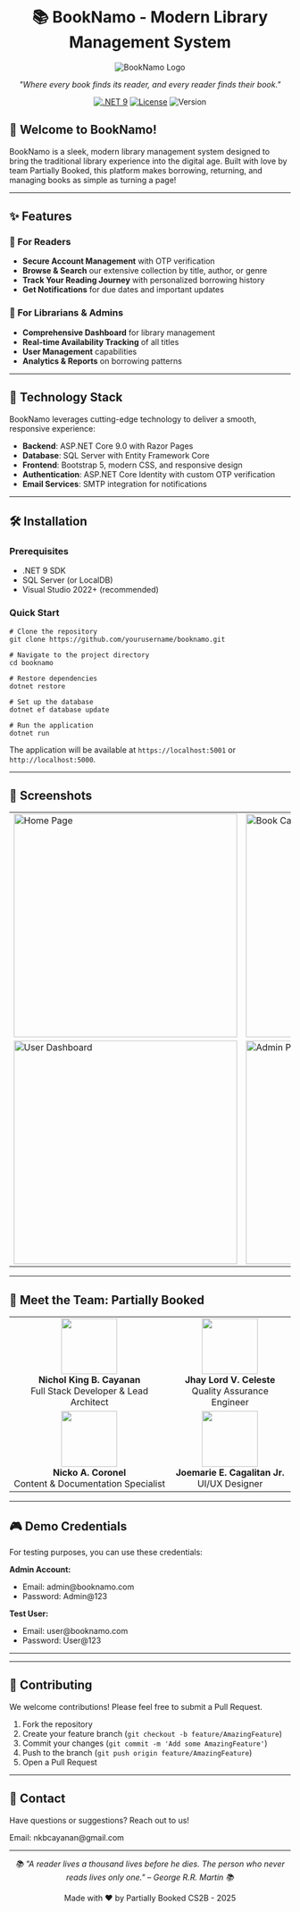 <h1 align="center">📚 BookNamo - Modern Library Management System</h1>

<p align="center">
  <img src="https://i.ibb.co/tTD3nZt5/booknamo-logo-wide.png" alt="BookNamo Logo">
</p>

<p align="center">
  <i>"Where every book finds its reader, and every reader finds their book."</i>
</p>

<p align="center">
  <a href="https://dotnet.microsoft.com/download"><img src="https://img.shields.io/badge/.NET-9.0-512BD4" alt=".NET 9"></a>
  <a href="LICENSE"><img src="https://img.shields.io/badge/License-MIT-blue.svg" alt="License"></a>
  <img src="https://img.shields.io/badge/Version-1.0.0-green" alt="Version">
</p>

<h2>🌟 Welcome to BookNamo!</h2>

<p>BookNamo is a sleek, modern library management system designed to bring the traditional library experience into the digital age. Built with love by team Partially Booked, this platform makes borrowing, returning, and managing books as simple as turning a page!</p>

<hr>

<h2>✨ Features</h2>

<h3>📱 For Readers</h3>
<ul>
  <li><strong>Secure Account Management</strong> with OTP verification</li>
  <li><strong>Browse & Search</strong> our extensive collection by title, author, or genre</li>
  <li><strong>Track Your Reading Journey</strong> with personalized borrowing history</li>
  <li><strong>Get Notifications</strong> for due dates and important updates</li>
</ul>

<h3>🔧 For Librarians & Admins</h3>
<ul>
  <li><strong>Comprehensive Dashboard</strong> for library management</li>
  <li><strong>Real-time Availability Tracking</strong> of all titles</li>
  <li><strong>User Management</strong> capabilities</li>
  <li><strong>Analytics & Reports</strong> on borrowing patterns</li>
</ul>

<hr>

<h2>🚀 Technology Stack</h2>

<p>BookNamo leverages cutting-edge technology to deliver a smooth, responsive experience:</p>

<ul>
  <li><strong>Backend</strong>: ASP.NET Core 9.0 with Razor Pages</li>
  <li><strong>Database</strong>: SQL Server with Entity Framework Core</li>
  <li><strong>Frontend</strong>: Bootstrap 5, modern CSS, and responsive design</li>
  <li><strong>Authentication</strong>: ASP.NET Core Identity with custom OTP verification</li>
  <li><strong>Email Services</strong>: SMTP integration for notifications</li>
</ul>

<hr>

<h2>🛠️ Installation</h2>

<h3>Prerequisites</h3>
<ul>
  <li>.NET 9 SDK</li>
  <li>SQL Server (or LocalDB)</li>
  <li>Visual Studio 2022+ (recommended)</li>
</ul>

<h3>Quick Start</h3>

<pre><code># Clone the repository
git clone https://github.com/yourusername/booknamo.git

# Navigate to the project directory
cd booknamo

# Restore dependencies
dotnet restore

# Set up the database
dotnet ef database update

# Run the application
dotnet run
</code></pre>

<p>The application will be available at <code>https://localhost:5001</code> or <code>http://localhost:5000</code>.</p>

<hr>

<h2>📸 Screenshots</h2>

<table>
  <tr>
    <td><img src="https://i.ibb.co/LXtyQBDM/homepage.png" alt="Home Page" width="400"/></td>
    <td><img src="https://i.ibb.co/NnQhpT8z/bookcatalog.png" alt="Book Catalog" width="400"/></td>
  </tr>
  <tr>
    <td><img src="https://i.ibb.co/vCKbcttg/user.png" alt="User Dashboard" width="400"/></td>
    <td><img src="https://i.ibb.co/Y7tRj33m/admin.png" alt="Admin Panel" width="400"/></td>
  </tr>
</table>



<hr>

<h2>👥 Meet the Team: Partially Booked</h2>

<table>
  <tr>
    <td align="center"><img src="https://scontent.fmnl30-2.fna.fbcdn.net/v/t1.15752-9/496510376_723907690313019_512439223276101556_n.jpg?_nc_cat=100&ccb=1-7&_nc_sid=0024fc&_nc_eui2=AeF2U528OAC8pLIQFl5ACkGmL68BRbkyF-ovrwFFuTIX6isoCJ6cZLPSCTvqmN2gVKOLoeMqYMkSU1wl4Hw0574U&_nc_ohc=Q37PzBnuC60Q7kNvwEm10-H&_nc_oc=AdkYdveN8cHfdV1GS8bqpoex7k_DtuItXa0wZf9YzDinZzdPvbiQXf0vL8PlmB2nDJ8&_nc_ad=z-m&_nc_cid=0&_nc_zt=23&_nc_ht=scontent.fmnl30-2.fna&oh=03_Q7cD2QEzAKxMNW_AG7OZgPjeewkfoifemXokgyQGeVuBBPAMmg&oe=68539E4F" width="100"><br /><b>Nichol King B. Cayanan</b><br />Full Stack Developer & Lead Architect</td>
    <td align="center"><img src="https://scontent.fmnl30-1.fna.fbcdn.net/v/t1.15752-9/494577669_937764425010961_3409036637784912473_n.jpg?_nc_cat=106&ccb=1-7&_nc_sid=9f807c&_nc_eui2=AeGGhV3hIo8i5or5zNgr3s3eFNTxMYY-fQIU1PExhj59AnWNQUWVDU33OtlFIH70CePN6CFIZm0O0VsTTJ1h2Ccp&_nc_ohc=xxZjxB1sYTYQ7kNvwHWnY7D&_nc_oc=Admal5g32Ew19mwnlfOHCi73DWQ4HqWs5h2vYIYlBRMmMig9y81YQR5YLD7oibHh7hE&_nc_zt=23&_nc_ht=scontent.fmnl30-1.fna&oh=03_Q7cD2QHRusmAeI-LZhDc8DylYOCTP3_hs4nChJoJZv2v1pLyWg&oe=684E3D2C" width="100"><br /><b>Jhay Lord V. Celeste</b><br />Quality Assurance Engineer</td>
  </tr>
  <tr>
    <td align="center"><img src="https://scontent.fmnl30-2.fna.fbcdn.net/v/t1.15752-9/496512866_658496767012635_3077812457280650890_n.jpg?_nc_cat=111&ccb=1-7&_nc_sid=0024fc&_nc_eui2=AeHI_v0acm7g1_4AhwvnZ_uZgDZ7TVP9E7eANntNU_0Tt2TY4H8J1cFZ9FbjS5HyTkVfLzRDQ1AApXY4gaZmSiXW&_nc_ohc=QWFLDoLrJFEQ7kNvwHkSr0O&_nc_oc=AdmNdBzjy643_wPOHvyXafj7lniq8xC7MMGnQkgygzD9doq1LQXpEBTKFQ0RSK0A9gc&_nc_ad=z-m&_nc_cid=0&_nc_zt=23&_nc_ht=scontent.fmnl30-2.fna&oh=03_Q7cD2QHsdsfvaE5JtvMgCq7OJ6GcdJmhR2Ws3R54mD4-P27hxQ&oe=68538776" width="100"><br /><b>Nicko A. Coronel</b><br />Content & Documentation Specialist</td>
    <td align="center"><img src="https://scontent.fmnl30-2.fna.fbcdn.net/v/t1.15752-9/494355896_876572817978207_7434677141269590923_n.jpg?_nc_cat=109&ccb=1-7&_nc_sid=0024fc&_nc_eui2=AeFGorMibDsNXQYeeYya5PFK4GX4QXbjmSLgZfhBduOZIjssnFti1sOr9HCI0agbBmZld8H0Pa3WSBKZb0dTsACU&_nc_ohc=sBp2jUQDwXQQ7kNvwFy8IoL&_nc_oc=AdnpstcTf-bBe6YARbpJLyT34b2DwDODCeSWqzjYv4Ndpmd0ILzXHwqzxmPhM7V9A6s&_nc_ad=z-m&_nc_cid=0&_nc_zt=23&_nc_ht=scontent.fmnl30-2.fna&oh=03_Q7cD2QFxgc5bG343y35FxdjUapLhB7lRF08cFGwRtU-1FanjxA&oe=68538988" width="100"><br /><b>Joemarie E. Cagalitan Jr.</b><br />UI/UX Designer</td>
  </tr>
</table>

<hr>

<h2>🎮 Demo Credentials</h2>

<p>For testing purposes, you can use these credentials:</p>

<p><strong>Admin Account:</strong></p>
<ul>
  <li>Email: admin@booknamo.com</li>
  <li>Password: Admin@123</li>
</ul>

<p><strong>Test User:</strong></p>
<ul>
  <li>Email: user@booknamo.com</li>
  <li>Password: User@123</li>
</ul>

<hr>

<hr>

<h2>🤝 Contributing</h2>

<p>We welcome contributions! Please feel free to submit a Pull Request.</p>

<ol>
  <li>Fork the repository</li>
  <li>Create your feature branch (<code>git checkout -b feature/AmazingFeature</code>)</li>
  <li>Commit your changes (<code>git commit -m 'Add some AmazingFeature'</code>)</li>
  <li>Push to the branch (<code>git push origin feature/AmazingFeature</code>)</li>
  <li>Open a Pull Request</li>
</ol>

<hr>

<h2>📧 Contact</h2>

<p>Have questions or suggestions? Reach out to us!</p>

<p>Email: nkbcayanan@gmail.com</p>

<hr>

<p align="center">
  <i>📚 "A reader lives a thousand lives before he dies. The person who never reads lives only one." – George R.R. Martin 📚</i>
</p>

<p align="center">
  Made with ❤️ by Partially Booked CS2B - 2025
</p>
